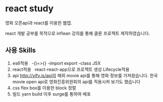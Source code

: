# react study
영화 오픈api과 react를 이용한 웹앱.

react 개발 공부를 목적으로 inflean 강의를 통해 클론 프로젝트 제작하였습니다. 


## 사용 Skills

1. es6적용   
 -()=>{}
 -import export
 -class
JSX   
2. react적용  
react-react-app으로 프로젝트 생성
Lifecycle적용  
3. api
http://yify.is/api의 해외 movie api를 통해 영화 정보를 가져왔습니다.
한국 movie open api로 영화진흥위원회의 api를 적용시켜 보기도 했습니다
4. css
flex box를 이용한 block 정렬  
5.  빌드
yarn build 이후 surge를 통하여 배포 
  

 
